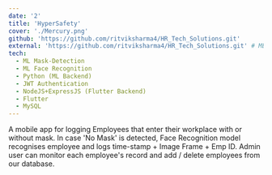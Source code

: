 ```yaml
---
date: '2'
title: 'HyperSafety'
cover: './Mercury.png'
github: 'https://github.com/ritviksharma4/HR_Tech_Solutions.git'
external: 'https://github.com/ritviksharma4/HR_Tech_Solutions.git' # MEDIUM.COM
tech:
  - ML Mask-Detection
  - ML Face Recognition
  - Python (ML Backend)
  - JWT Authentication
  - NodeJS+ExpressJS (Flutter Backend)
  - Flutter
  - MySQL
---
```


A mobile app for logging Employees that enter their workplace with or without mask. In case 'No Mask' is detected, Face Recognition model recognises employee and logs time-stamp + Image Frame + Emp ID.
Admin user can monitor each employee's record and add / delete employees from our database.